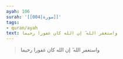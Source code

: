 ```yaml
---
ayah: 106
surah: '[[004|سورة]]'
tags:
- quran/ayah
text: واستغفر الله ۖ إن الله كان غفورا رحيما
---
```

> واستغفر الله ۖ إن الله كان غفورا رحيما
